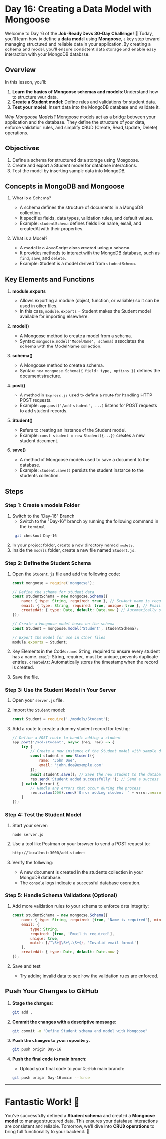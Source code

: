 # Day 16: Creating a Data Model with Mongoose

Welcome to Day 16 of the **Job-Ready Devs 30-Day Challenge!** 🎉 Today, you’ll learn how to define a **data model** using **Mongoose**, a key step toward managing structured and reliable data in your application. By creating a schema and model, you’ll ensure consistent data storage and enable easy interaction with your MongoDB database.

## Overview
In this lesson, you’ll:

1. **Learn the basics of Mongoose schemas and models**: Understand how to structure your data.
2. **Create a Student model**: Define rules and validations for student data.
3. **Test your model**: Insert data into the MongoDB database and validate it.  

*Why Mongoose Models?*
Mongoose models act as a bridge between your application and the database. They define the structure of your data, enforce validation rules, and simplify CRUD (Create, Read, Update, Delete) operations.

## Objectives
1. Define a schema for structured data storage using Mongoose.
2. Create and export a Student model for database interactions.
3. Test the model by inserting sample data into MongoDB.

## Concepts in MongoDB and Mongoose
1. What is a Schema?
    - A schema defines the structure of documents in a MongoDB collection.
    - It specifies fields, data types, validation rules, and default values.
    - Example: `studentSchema` defines fields like name, email, and createdAt with their properties.

2. What is a Model?
    - A model is a JavaScript class created using a schema.
    - It provides methods to interact with the MongoDB database, such as `find`, `save`, and `delete`.
    - Example: Student is a model derived from `studentSchema`.


## Key Elements and Functions
1. **module.exports**
    - Allows exporting a module (object, function, or variable) so it can be used in other files.
    - In this case, `module.exports` = Student makes the Student model available for importing elsewhere.

2. **model()**
    - A Mongoose method to create a model from a schema.
    - Syntax: `mongoose.model('ModelName', schema)` associates the schema with the ModelName collection.

3. **schema()**
    - A Mongoose method to create a schema.
    - Syntax: `new mongoose.Schema({ field: type, options })` defines the document structure.

4. **post()**
    - A method in `Express.js` used to define a route for handling HTTP POST requests.
    - Example: `app.post('/add-student', ...)` listens for POST requests to add student records.

5. **Student()**
    - Refers to creating an instance of the Student model.
    - Example: `const student = new Student({...})` creates a new student document.

6. **save()**
    - A method of Mongoose models used to save a document to the database.
    - Example: `student.save()` persists the student instance to the students collection.


## Steps
### Step 1: Create a models Folder
1. Switch to the "Day-16" Branch
    - Switch to the "Day-16" branch by running the following command in the `terminal`
    ```bash
     git checkout Day-16
    ```
2. In your project folder, create a new directory named `models`.
3. Inside the `models` folder, create a new file named `Student.js`.

### Step 2: Define the Student Schema
1. Open the `Student.js` file and add the following code:
    ```javascript
    const mongoose = require('mongoose');

    // Define the schema for student data
    const studentSchema = new mongoose.Schema({
        name: { type: String, required: true }, // Student name is required
        email: { type: String, required: true, unique: true }, // Email is required and must be unique
        createdAt: { type: Date, default: Date.now } // Automatically set the creation date
    });

    // Create a Mongoose model based on the schema
    const Student = mongoose.model('Student', studentSchema);

    // Export the model for use in other files
    module.exports = Student;
    ```

2. Key Elements in the Code:
    `name`: String, required to ensure every student has a name.
    `email`: String, required, must be unique, prevents duplicate entries.
    `createdAt`: Automatically stores the timestamp when the record is created.  

3. Save the file.


### Step 3: Use the Student Model in Your Server
1. Open your `server.js` file.
2. Import the `Student` model:
    ```javascript
    const Student = require('./models/Student');
    ```

3. Add a route to create a dummy student record for testing:
    ```javascript
    // Define a POST route to handle adding a student
    app.post('/add-student', async (req, res) => {
        try {
            // Create a new instance of the Student model with sample data
            const student = new Student({
                name: 'John Doe',
                email: 'john.doe@example.com'
            });
            await student.save(); // Save the new student to the database
            res.send('Student added successfully!'); // Send a success response to the client
        } catch (error) {
            // Handle any errors that occur during the process
            res.status(500).send('Error adding student: ' + error.message);
        }
    });
    ```

### Step 4: Test the Student Model
1. Start your server:
    ```bash
    node server.js
    ```

2. Use a tool like Postman or your browser to send a POST request to:
    ```bash
    http://localhost:3000/add-student
    ```

3. Verify the following:
    - A new document is created in the students collection in your MongoDB database.
    - The `console` logs indicate a successful database operation.


### Step 5: Handle Schema Validations (Optional)
1. Add more validation rules to your schema to enforce data integrity:
    ```javascript
    const studentSchema = new mongoose.Schema({
        name: { type: String, required: [true, 'Name is required'], minlength: 3 },
        email: { 
            type: String, 
            required: [true, 'Email is required'], 
            unique: true, 
            match: [/^\S+@\S+\.\S+$/, 'Invalid email format']
        },
        createdAt: { type: Date, default: Date.now }
    });
    ```

2. Save and test:
    - Try adding invalid data to see how the validation rules are enforced.


## Push Your Changes to GitHub
1. **Stage the changes**:
    ```bash
    git add .
    ```

2. **Commit the changes with a descriptive message**:
    ```bash
    git commit -m "Define Student schema and model with Mongoose"
    ```

3. **Push the changes to your repository**:
    ```bash
    git push origin Day-16
    ```

4. **Push the final code to main branch**:
    - Upload your final code to your `GitHub` main branch:
    ```bash
    git push origin Day-16:main --force
    ```

---

# Fantastic Work! 🎉
You’ve successfully defined a **Student schema** and created a **Mongoose model** to manage structured data. This ensures your database interactions are consistent and reliable. Tomorrow, we’ll dive into **CRUD operations** to bring full functionality to your backend. 🚀
